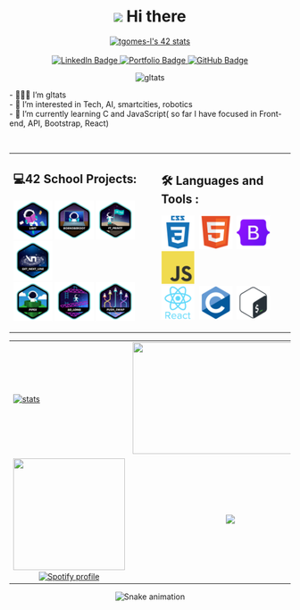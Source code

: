 <body oncontextmenu="return false">
  <h1 align="center">
  <img src="https://media.giphy.com/media/hvRJCLFzcasrR4ia7z/giphy.gif" width="30px"/>
  Hi there      
</h1>

<div align="center">
<a href="https://github.com/oakoudad/badge42"><img src="https://badge.mediaplus.ma/greenbinary/tgomes-l?1337Badge=off&UM6P=off" width="400" alt="tgomes-l's 42 stats" /></a>
</div>
<br>
<div id="badges" align="center">
  <a href="https://www.linkedin.com/in/tatiana-s-gomes-lima-1a952117a">
    <img src="https://img.shields.io/badge/LinkedIn-blue?style=for-the-badge&logo=linkedin&logoColor=white" alt="LinkedIn Badge"/>
  </a>
  <a href="https://gltats-portfolio.netlify.app/">
    <img src="https://img.shields.io/badge/-Gltats-ED10F5?style=for-the-badge" alt="Portfolio Badge"/>
  </a>
  <a href="https://github.com/gltats?tab=repositories">
  <img src="https://img.shields.io/badge/-Github-blueviolet?style=for-the-badge&logo=github&logoColor=white" alt="GitHub Badge"/>
  </a>
</div>
<div>
 <p align="center"> <img src="https://komarev.com/ghpvc/?username=gltats&label=Profile%20views&color=0e75b6&style=flat" alt="gltats" /> </p>
</div>
<p>
- 👩🏻‍💻 I’m gltats <br>
- 👀 I’m interested in Tech, AI, smartcities, robotics<br>
- 🌱 I’m currently learning C and JavaScript( so far I have focused in Front-end, API, Bootstrap, React)<br>
</p>
<br>
<table align="center">
  <tr>
    <td>
   <div>
      <h2> 💻42 School Projects:</h2>
      <p>
        <img src="https://github.com/mcombeau/mcombeau/blob/main/42_badges/libfte.png" alt="Libft" width="70" height="70"/>
        <img src="https://github.com/mcombeau/mcombeau/blob/main/42_badges/born2beroote.png" alt="Born2beRoot" width="70" height="70"/>
        <img src="https://github.com/mcombeau/mcombeau/blob/main/42_badges/ft_printfe.png" alt="Ft_printf" width="70" height="70"/>
        <img src="https://github.com/mcombeau/mcombeau/blob/main/42_badges/get_next_linee.png" alt="Get_next_line" width="70" height="70"/>
        <br>
        <img src="https://github.com/mcombeau/mcombeau/blob/main/42_badges/pipexe.png" alt="Pipex" width="70" height="70"/>
        <img src="https://github.com/mcombeau/mcombeau/blob/main/42_badges/so_longe.png" alt="So_long" width="70" height="70"/>
        <img src="https://github.com/mcombeau/mcombeau/blob/main/42_badges/push_swape.png" alt="Push_Swap" width="70" height="70"/>
      </p>
      </div>
    </td>
  <td>
    </td>
    <td>
    <div>
     <h2> 🛠️ Languages and Tools : </h2>
          <p>
            <img src="https://github.com/devicons/devicon/blob/master/icons/css3/css3-plain-wordmark.svg"  title="CSS3" alt="CSS" width="60" height="60"/>&nbsp;
            <img src="https://github.com/devicons/devicon/blob/master/icons/html5/html5-original.svg" title="HTML5" alt="HTML" width="60" height="60"/>&nbsp;
            <img src="https://github.com/devicons/devicon/blob/master/icons/bootstrap/bootstrap-original.svg" title="bootstrap" alt="bootstrap" width="60" height="60"/>&nbsp;
            <img src="https://github.com/devicons/devicon/blob/master/icons/javascript/javascript-original.svg" title="javascript" alt="javascript" width="60" height="60"/>&nbsp;
            <br>
            <img src="https://github.com/devicons/devicon/blob/master/icons/react/react-original-wordmark.svg" title="react" alt="react" width="60" height="60"/>&nbsp;
             <img src="https://github.com/devicons/devicon/blob/master/icons/c/c-original.svg" title="c" alt="c" width="60" height="60"/>&nbsp;
            <img src="https://github.com/devicons/devicon/blob/master/icons/bash/bash-original.svg" title="bash" alt="bash" width="60" height="60"/>&nbsp;
        </p>
      </div>
    </td>
  </tr>
</table>
  
<table  align="center">
  <tr>
    <td>
      <div>
        <a href= https://github.com/anuraghazra/github-readme-stats>
          <img src="https://github-readme-stats.vercel.app/api?username=gltats&show_icons=true&theme=radical" title="stats"/>
        </a>
        </div> 
    </td>
    <td>
      <div align="center">
          <img src="https://media.giphy.com/media/FcqKy4Kj7XOK0hCW4g/giphy.gif" width="350" height="200"/>
      </div>
    </td>
  </tr>
  <tr>
  </tr>
  <tr>
       <td>
       <div align="center">
     <img src="https://media.giphy.com/media/UQJ6622poOlVZ5XXGO/giphy.gif" width="200" height="200" />    
<a href="https://spotify-github-profile.vercel.app/api/view?uid=1143483495&redirect=true">
  <img src="https://spotify-github-profile.vercel.app/api/view?uid=1143483495&cover_image=true&theme=compact&show_offline=false&background_color=813696" alt="Spotify profile" width="250" height="250">
</a>
</div>
       </td>  
    <td>
       <div align="center">
          <a href= https://github.com/anuraghazra/github-readme-stats>
            <img src="https://github-readme-stats.vercel.app/api/top-langs/?username=gltats" width="250"/>
          </a>
      </div>
    </td>  
  </tr>
</table>
<div align="center">
     <img src="https://github.com/thepiyushmalhotra/thepiyushmalhotra/blob/output/github-contribution-grid-snake.svg" alt="Snake animation" />
</div>
</body>








<!---
gltats/gltats is a ✨ special ✨ repository because its `README.md` (this file) appears on your GitHub profile.
You can click the Preview link to take a look at your changes.
--->
